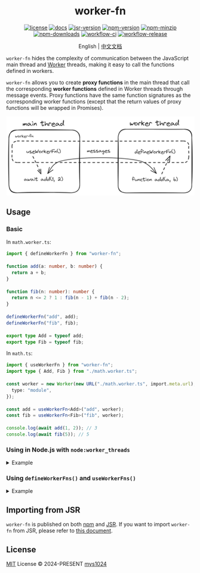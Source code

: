 <div align="center">

# worker-fn

[![license](https://img.shields.io/github/license/mys1024/worker-fn?&style=flat-square)](./LICENSE)
[![docs](https://img.shields.io/badge/docs-reference-rgb(247%2C223%2C30)?style=flat-square)](https://jsr.io/@mys/worker-fn/doc?style=flat-square)
[![jsr-version](https://img.shields.io/badge/dynamic/json?url=https%3A%2F%2Fjsr.io%2F%40mys%2Fworker-fn%2Fmeta.json&query=%24.latest&style=flat-square&label=jsr&color=rgb(247%2C223%2C30))](https://jsr.io/@mys/worker-fn)
[![npm-version](https://img.shields.io/npm/v/worker-fn?style=flat-square&color=rgb(203%2C56%2C55))](https://www.npmjs.com/package/worker-fn)
[![npm-minzip](https://img.shields.io/bundlephobia/minzip/worker-fn?style=flat-square&label=minzip)](https://bundlephobia.com/package/worker-fn)
[![npm-downloads](https://img.shields.io/npm/dy/worker-fn?&style=flat-square)](https://www.npmjs.com/package/worker-fn)
[![workflow-ci](https://img.shields.io/github/actions/workflow/status/mys1024/worker-fn/ci.yml?label=ci&style=flat-square)](https://github.com/mys1024/worker-fn/actions/workflows/ci.yml)
[![workflow-release](https://img.shields.io/github/actions/workflow/status/mys1024/worker-fn/release.yml?label=release&style=flat-square)](https://github.com/mys1024/worker-fn/actions/workflows/release.yml)

English | [中文文档](./README_zh.md)

</div>

`worker-fn` hides the complexity of communication between the JavaScript main thread and [Worker](https://developer.mozilla.org/docs/Web/API/Web_Workers_API) threads, making it easy to call the functions defined in workers.

`worker-fn` allows you to create **proxy functions** in the main thread that call the corresponding **worker functions** defined in Worker threads through message events. Proxy functions have the same function signatures as the corresponding worker functions (except that the return values of proxy functions will be wrapped in Promises).

![concepts](./docs/concepts.png)

## Usage

### Basic

In `math.worker.ts`:

```typescript
import { defineWorkerFn } from "worker-fn";

function add(a: number, b: number) {
  return a + b;
}

function fib(n: number): number {
  return n <= 2 ? 1 : fib(n - 1) + fib(n - 2);
}

defineWorkerFn("add", add);
defineWorkerFn("fib", fib);

export type Add = typeof add;
export type Fib = typeof fib;
```

In `math.ts`:

```typescript
import { useWorkerFn } from "worker-fn";
import type { Add, Fib } from "./math.worker.ts";

const worker = new Worker(new URL("./math.worker.ts", import.meta.url), {
  type: "module",
});

const add = useWorkerFn<Add>("add", worker);
const fib = useWorkerFn<Fib>("fib", worker);

console.log(await add(1, 2)); // 3
console.log(await fib(5)); // 5
```

### Using in Node.js with `node:worker_threads`

<details>

<summary>Example</summary>

In `math.worker.ts`:

```typescript
import { parentPort } from "node:worker_threads";
import { defineWorkerFn } from "worker-fn";

function add(a: number, b: number) {
  return a + b;
}

function fib(n: number): number {
  return n <= 2 ? 1 : fib(n - 1) + fib(n - 2);
}

defineWorkerFn("add", add, { port: parentPort! });
defineWorkerFn("fib", fib, { port: parentPort! });

export type Add = typeof add;
export type Fib = typeof fib;
```

In `math.ts`:

```typescript
import { Worker } from "node:worker_threads";
import { useWorkerFn } from "worker-fn";
import type { Add, Fib } from "./math.worker.ts";

const worker = new Worker(new URL("./math.worker.ts", import.meta.url));

const add = useWorkerFn<Add>("add", worker);
const fib = useWorkerFn<Fib>("fib", worker);

console.log(await add(1, 2)); // 3
console.log(await fib(5)); // 5
```

</details>

### Using `defineWorkerFns()` and `useWorkerFns()`

<details>

<summary>Example</summary>

In `math.worker.ts`:

```typescript
import { defineWorkerFns } from "worker-fn";

const fns = {
  add(a: number, b: number) {
    return a + b;
  },
  fib(n: number): number {
    return n <= 2 ? 1 : fns.fib(n - 1) + fns.fib(n - 2);
  },
};

defineWorkerFns(fns);

export type Fns = typeof fns;
```

In `math.ts`:

```typescript
import { useWorkerFns } from "worker-fn";
import type { Fns } from "./math.worker.ts";

const worker = new Worker(new URL("./math.worker.ts", import.meta.url), {
  type: "module",
});

const { add, fib } = useWorkerFns<Fns>(worker);

console.log(await add(1, 2)); // 3
console.log(await fib(5)); // 5
```

</details>

## Importing from JSR

`worker-fn` is published on both [npm](https://www.npmjs.com/package/worker-fn) and [JSR](https://jsr.io/@mys/worker-fn). If you want to import `worker-fn` from JSR, please refer to [this document](https://jsr.io/docs/introduction#using-jsr-packages).

## License

[MIT](./LICENSE) License &copy; 2024-PRESENT [mys1024](https://github.com/mys1024)
